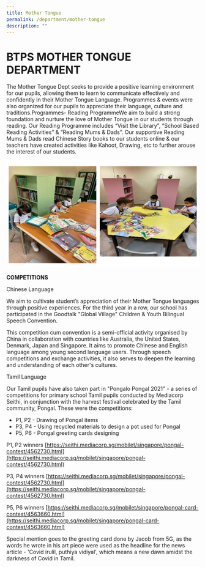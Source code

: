 ```yaml
---
title: Mother Tongue
permalink: /department/mother-tongue
description: ""
---
```

# BTPS MOTHER TONGUE DEPARTMENT


The Mother Tongue Dept seeks to provide a positive learning environment for our pupils, allowing them to learn to communicate effectively and confidently in their Mother Tongue Language.  Programmes & events were also organized for our pupils to appreciate their language, culture and traditions.Programmes- Reading ProgrammeWe aim to build a strong foundation and nurture the love of Mother Tongue in our students through reading.  Our Reading Programme includes “Visit the Library”, “School Based Reading Activities” & “Reading Mums & Dads”.  Our supportive Reading Mums & Dads read Chinese Story books to our students online & our teachers have created activities like Kahoot, Drawing, etc to further arouse the interest of our students.

![](/images/mother%20tongue.png)

**COMPETITIONS**

Chinese Language

We aim to cultivate student’s appreciation of their Mother Tongue languages through positive experiences.  For the third year in a row, our school has participated in the Goodtalk "Global Village" Children & Youth Bilingual Speech Convention. 

This competition cum convention is a semi-official activity organised by China in collaboration with countries like Australia, the United States, Denmark, Japan and Singapore. It aims to promote Chinese and English language among young second language users. Through speech competitions and exchange activities, it also serves to deepen the learning and understanding of each other's cultures.

Tamil Language

Our Tamil pupils have also taken part in "Pongalo Pongal 2021" - a series of competitions for primary school Tamil pupils conducted by Mediacorp Seithi, in conjunction with the harvest festival celebrated by the Tamil community, Pongal. These were the competitions: 

* P1, P2 - Drawing of Pongal items 
* P3, P4 - Using recycled materials to design a pot used for Pongal 
* P5, P6 - Pongal greeting cards designing 

P1, P2 winners
[https://seithi.mediacorp.sg/mobilet/singapore/pongal-contest/4562730.html](https://seithi.mediacorp.sg/mobilet/singapore/pongal-contest/4562730.html)

P3, P4 winners
[https://seithi.mediacorp.sg/mobilet/singapore/pongal-contest/4562730.html](https://seithi.mediacorp.sg/mobilet/singapore/pongal-contest/4562730.html)

P5, P6 winners
[https://seithi.mediacorp.sg/mobilet/singapore/pongal-card-contest/4563660.html](https://seithi.mediacorp.sg/mobilet/singapore/pongal-card-contest/4563660.html)

Special mention goes to the greeting card done by Jacob from 5G, as the words he wrote in his art piece were used as the headline for the news article - 'Covid irulil, puthiya vidiyal', which means a new dawn amidst the darkness of Covid in Tamil.